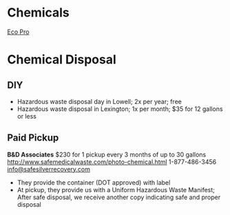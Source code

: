 # Chemicals

[Eco Pro](http://www.digitaltruth.com/products/ecopro.php)

# Chemical Disposal

## DIY

* Hazardous waste disposal day in Lowell; 2x per year; free
* Hazardous waste disposal in Lexington; 1x per month; $35 for 12 gallons or less

## Paid Pickup

**B&D Associates**
$230 for 1 pickup every 3 months of up to 30 gallons
http://www.safemedicalwaste.com/photo-chemical.html 
1-877-486-3456
info@safesilverrecovery.com 
* They provide the container (DOT approved) with label
* At pickup, they provide us with a Uniform Hazardous Waste Manifest; After safe disposal, we receive another copy indicating safe and proper disposal
